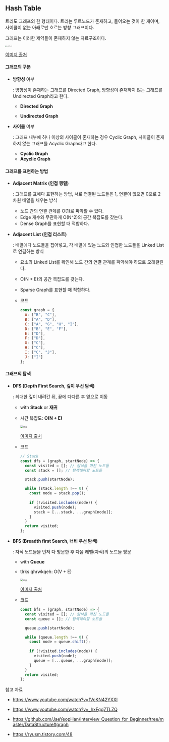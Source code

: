 ## Hash Table

트리도 그래프의 한 형태이다. 트리는 루트노드가 존재하고, 들어오는 것이 한 개이며, 사이클이 없는 아래로만 흐르는 방향 그래프이다.

그래프는 이러한 제약들이 존재하지 않는 자료구조이다.

<img src="https://upload.wikimedia.org/wikipedia/commons/thumb/2/28/6n-graph2.svg/800px-6n-graph2.svg.png" alt="undefined" style="zoom: 25%;" />

[이미지 출처](https://upload.wikimedia.org/wikipedia/commons/2/28/6n-graph2.svg)

#### 그래프의 구분

- **방향성** 여부

  : 방향성이 존재하는 그래프를 Directed Graph, 방향성이 존재하지 않는 그래프를 Undirected Graph라고 한다.

  - **Directed Graph**

  - **Undirected Graph**

- **사이클** 여부

  : 그래프 내부에 하나 이상의 사이클이 존재하는 경우 Cyclic Graph, 사이클이 존재하지 않는 그래프를 Acyclic Graph라고 한다.

  - **Cyclic Graph**
  - **Acyclic Graph**



#### 그래프를 표현하는 방법 

- **Adjacent Matrix (인접 행렬)**

  : 그래프를 표에다 표현하는 방법, 서로 연결된 노드들은 1, 연결이 없으면 0으로 2차원 배열을 채우는 방식

  - 노드 간의 연결 관계를 O(1)로 파악할 수 있다. 
  - Edge 개수와 무관하게 O(N^2)의 공간 복잡도를 갖는다.
  - Dense Graph를 표현할 때 적합하다.

- **Adjacent List (인접 리스트)**

  : 배열에다 노드들을 집어넣고, 각 배열에 있는 노드와 인접한 노드들을 Linked List로 연결하는 방식

  - 요소의 Linked List를 확인해 노드 간의 연결 관계를 파악해야 하므로 오래걸린다.
  - O(N + E)의 공간 복잡도를 갖는다.
  - Sparse Graph를 표현할 때 적합하다.

  - 코드

    ```js
    const graph = {
      A: ["B", "C"],
      B: ["A", "D"],
      C: ["A", "G", "H", "I"],
      D: ["B", "E", "F"],
      E: ["D"],
      F: ["D"],
      G: ["C"],
      H: ["C"],
      I: ["C", "J"],
      J: ["I"]
    };
    ```

    



#### 그래프의 탐색

- **DFS (Depth First Search, 깊이 우선 탐색)**

  : 최대한 깊이 내려간 뒤, 끝에 다다른 후 옆으로 이동

  - with **Stack** or **재귀**

  - 시간 복잡도: **O(N + E)**

    <img src="https://blog.kakaocdn.net/dn/xC9Vq/btqB8n5A25K/GyOf4iwqu8euOyhwtFuyj1/img.gif" alt="img" style="zoom:50%;" />

    [이미지 출처](https://developer-mac.tistory.com/64) 

  - 코드

    ```js
    // Stack
    const dfs = (graph, startNode) => {
      const visited = []; // 탐색을 마친 노드들
      const stack = []; // 탐색해야할 노드들
    
      stack.push(startNode);
    
      while (stack.length !== 0) { 
        const node = stack.pop();
        
        if (!visited.includes(node)) {
          visited.push(node); 
          stack = [...stack, ...graph[node]];
        }
      }
      return visited;
    };
    ```

    



- **BFS (Breadth first Search, 너비 우선 탐색)**

  : 자식 노드들을 먼저 다 방문한 후 다음 레벨(자식)의 노드들 방문

  - with **Queue**

  - tlrks qhrwkqeh: O(V + E)

    <img src="https://blog.kakaocdn.net/dn/c305k7/btqB5E2hI4r/ea7vFo08tkDYo4c8wkfVok/img.gif" alt="img" style="zoom:50%;" />

    [이미지 출처](https://developer-mac.tistory.com/64)

  - 코드

    ```js
    const bfs = (graph, startNode) => {
      const visited = []; // 탐색을 마친 노드들
      const queue = []; // 탐색해야할 노드들
    
      queue.push(startNode);
    
      while (queue.length !== 0) { 
        const node = queue.shift();
        
        if (!visited.includes(node)) {
          visited.push(node); 
          queue = [...queue, ...graph[node]];
        }
      }
      return visited;
    };
    ```

    









참고 자료

- https://www.youtube.com/watch?v=fVcKN42YXXI

- https://www.youtube.com/watch?v=_hxFgg7TLZQ

- https://github.com/JaeYeopHan/Interview_Question_for_Beginner/tree/master/DataStructure#graph

- https://ryusm.tistory.com/48

  